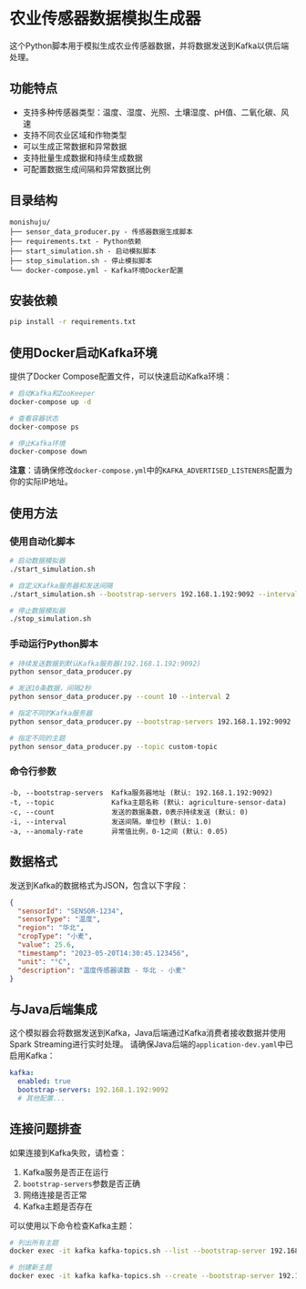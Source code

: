 # 农业传感器数据模拟生成器

这个Python脚本用于模拟生成农业传感器数据，并将数据发送到Kafka以供后端处理。

## 功能特点

- 支持多种传感器类型：温度、湿度、光照、土壤湿度、pH值、二氧化碳、风速
- 支持不同农业区域和作物类型
- 可以生成正常数据和异常数据
- 支持批量生成数据和持续生成数据
- 可配置数据生成间隔和异常数据比例

## 目录结构

```
monishuju/
├── sensor_data_producer.py - 传感器数据生成脚本
├── requirements.txt - Python依赖
├── start_simulation.sh - 启动模拟脚本
├── stop_simulation.sh - 停止模拟脚本
└── docker-compose.yml - Kafka环境Docker配置
```

## 安装依赖

```bash
pip install -r requirements.txt
```

## 使用Docker启动Kafka环境

提供了Docker Compose配置文件，可以快速启动Kafka环境：

```bash
# 启动Kafka和ZooKeeper
docker-compose up -d

# 查看容器状态
docker-compose ps

# 停止Kafka环境
docker-compose down
```

**注意**：请确保修改`docker-compose.yml`中的`KAFKA_ADVERTISED_LISTENERS`配置为你的实际IP地址。

## 使用方法

### 使用自动化脚本

```bash
# 启动数据模拟器
./start_simulation.sh

# 自定义Kafka服务器和发送间隔
./start_simulation.sh --bootstrap-servers 192.168.1.192:9092 --interval 2.0

# 停止数据模拟器
./stop_simulation.sh
```

### 手动运行Python脚本

```bash
# 持续发送数据到默认Kafka服务器(192.168.1.192:9092)
python sensor_data_producer.py

# 发送10条数据，间隔2秒
python sensor_data_producer.py --count 10 --interval 2

# 指定不同的Kafka服务器
python sensor_data_producer.py --bootstrap-servers 192.168.1.192:9092

# 指定不同的主题
python sensor_data_producer.py --topic custom-topic
```

### 命令行参数

```
-b, --bootstrap-servers  Kafka服务器地址 (默认: 192.168.1.192:9092)
-t, --topic              Kafka主题名称 (默认: agriculture-sensor-data)
-c, --count              发送的数据条数，0表示持续发送 (默认: 0)
-i, --interval           发送间隔，单位秒 (默认: 1.0)
-a, --anomaly-rate       异常值比例，0-1之间 (默认: 0.05)
```

## 数据格式

发送到Kafka的数据格式为JSON，包含以下字段：

```json
{
  "sensorId": "SENSOR-1234",
  "sensorType": "温度",
  "region": "华北",
  "cropType": "小麦",
  "value": 25.6,
  "timestamp": "2023-05-20T14:30:45.123456",
  "unit": "°C",
  "description": "温度传感器读数 - 华北 - 小麦"
}
```

## 与Java后端集成

这个模拟器会将数据发送到Kafka，Java后端通过Kafka消费者接收数据并使用Spark Streaming进行实时处理。
请确保Java后端的`application-dev.yaml`中已启用Kafka：

```yaml
kafka:
  enabled: true
  bootstrap-servers: 192.168.1.192:9092
  # 其他配置...
```

## 连接问题排查

如果连接到Kafka失败，请检查：

1. Kafka服务是否正在运行
2. `bootstrap-servers`参数是否正确
3. 网络连接是否正常
4. Kafka主题是否存在

可以使用以下命令检查Kafka主题：

```bash
# 列出所有主题
docker exec -it kafka kafka-topics.sh --list --bootstrap-server 192.168.1.192:9092

# 创建新主题
docker exec -it kafka kafka-topics.sh --create --bootstrap-server 192.168.1.192:9092 --replication-factor 1 --partitions 3 --topic agriculture-sensor-data
``` 